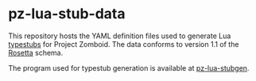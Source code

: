 # pz-lua-stub-data

This repository hosts the YAML definition files used to generate Lua [typestubs](https://github.com/omarkmu/pz-lua-stubs) for Project Zomboid.
The data conforms to version 1.1 of the [Rosetta](https://github.com/asledgehammer/PZ-Rosetta-Schema) schema.

The program used for typestub generation is available at [pz-lua-stubgen](https://github.com/omarkmu/pz-lua-stubgen).
